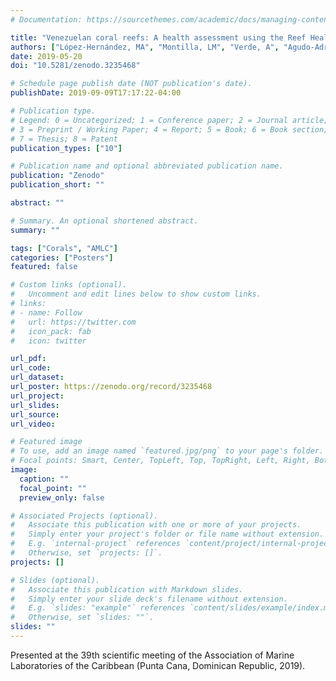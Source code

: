 ```yaml
---
# Documentation: https://sourcethemes.com/academic/docs/managing-content/

title: "Venezuelan coral reefs: A health assessment using the Reef Health Index with complementary variables"
authors: ["López-Hernández, MA", "Montilla, LM", "Verde, A", "Agudo-Adriani, E", "Rivera, A", "Miyazawa, E", "Mariño-Briceño, G", "Ascanio, A", "Cróquer, A"]
date: 2019-05-20
doi: "10.5281/zenodo.3235468"

# Schedule page publish date (NOT publication's date).
publishDate: 2019-09-09T17:17:22-04:00

# Publication type.
# Legend: 0 = Uncategorized; 1 = Conference paper; 2 = Journal article;
# 3 = Preprint / Working Paper; 4 = Report; 5 = Book; 6 = Book section;
# 7 = Thesis; 8 = Patent
publication_types: ["10"]

# Publication name and optional abbreviated publication name.
publication: "Zenodo"
publication_short: ""

abstract: ""

# Summary. An optional shortened abstract.
summary: ""

tags: ["Corals", "AMLC"]
categories: ["Posters"]
featured: false

# Custom links (optional).
#   Uncomment and edit lines below to show custom links.
# links:
# - name: Follow
#   url: https://twitter.com
#   icon_pack: fab
#   icon: twitter

url_pdf:
url_code:
url_dataset:
url_poster: https://zenodo.org/record/3235468
url_project:
url_slides:
url_source:
url_video:

# Featured image
# To use, add an image named `featured.jpg/png` to your page's folder. 
# Focal points: Smart, Center, TopLeft, Top, TopRight, Left, Right, BottomLeft, Bottom, BottomRight.
image:
  caption: ""
  focal_point: ""
  preview_only: false

# Associated Projects (optional).
#   Associate this publication with one or more of your projects.
#   Simply enter your project's folder or file name without extension.
#   E.g. `internal-project` references `content/project/internal-project/index.md`.
#   Otherwise, set `projects: []`.
projects: []

# Slides (optional).
#   Associate this publication with Markdown slides.
#   Simply enter your slide deck's filename without extension.
#   E.g. `slides: "example"` references `content/slides/example/index.md`.
#   Otherwise, set `slides: ""`.
slides: ""
---
```

Presented at the 39th scientific meeting of the Association of Marine Laboratories of the Caribbean (Punta Cana, Dominican Republic, 2019). 